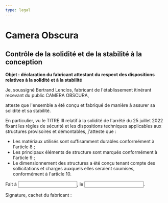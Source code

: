 ```yaml
---
type: legal
---
```


# Camera Obscura

## Contrôle de la solidité et de la stabilité à la conception

**Objet : déclaration du fabricant attestant du respect des dispositions relatives à la solidité et à la stabilité**

Je, soussigné Bertrand Lenclos, fabricant de l'établissement itinérant recevant du public CAMERA OBSCURA,

atteste que l'ensemble a été conçu et fabriqué de manière à assurer sa solidité et sa stabilité.

En particulier, vu le TITRE III relatif à la solidité de l'arrêté du 25 juillet 2022 fixant les règles de sécurité et les dispositions techniques applicables aux structures provisoires et démontables, j'atteste que :

- Les matériaux utilisés sont suffisamment durables conformément à l'article 8 ;
- Les principaux éléments de structure sont marqués conformément à l'article 9 ;
- Le dimensionnement des structures a été conçu tenant compte des sollicitations et charges auxquels elles seraient soumises, conformément à l'article 10.

Fait à <input>, le <input>.

Signature, cachet du fabricant :


